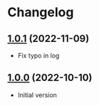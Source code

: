 # Changelog

## [1.0.1](https://github.com/kanidjar/cypress-qatouch-reporter/tree/1.0.1) (2022-11-09)

- Fix typo in log

## [1.0.0](https://github.com/kanidjar/cypress-qatouch-reporter/tree/1.0.0) (2022-10-10)

- Initial version
